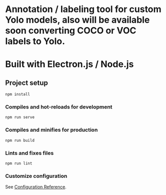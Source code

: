 # Annotation / labeling tool for custom Yolo models, also will be available soon converting COCO or VOC labels to Yolo.
# Built with Electron.js / Node.js
## Project setup
```
npm install
```

### Compiles and hot-reloads for development
```
npm run serve
```

### Compiles and minifies for production
```
npm run build
```

### Lints and fixes files
```
npm run lint
```

### Customize configuration
See [Configuration Reference](https://cli.vuejs.org/config/).
